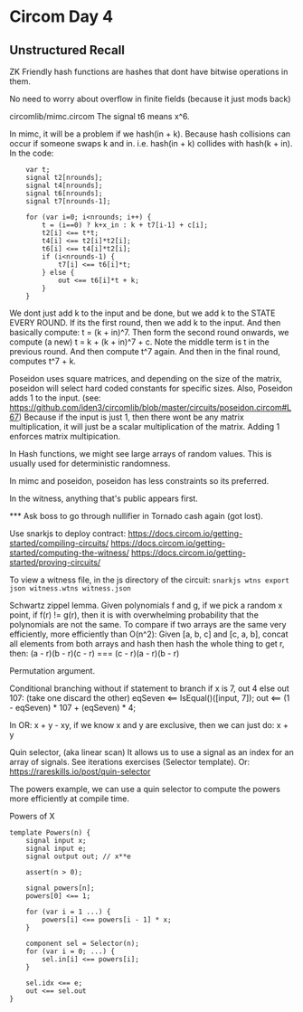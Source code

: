 # Circom Day 4

## Unstructured Recall

ZK Friendly hash functions are hashes that dont have bitwise operations in them.

No need to worry about overflow in finite fields (because it just mods back)

circomlib/mimc.circom
The signal t6 means x^6.

In mimc, it will be a problem if we hash(in + k). Because hash collisions can occur if
someone swaps k and in. i.e. hash(in + k) collides with hash(k + in).
In the code:
```
    var t;
    signal t2[nrounds];
    signal t4[nrounds];
    signal t6[nrounds];
    signal t7[nrounds-1];

    for (var i=0; i<nrounds; i++) {
        t = (i==0) ? k+x_in : k + t7[i-1] + c[i];
        t2[i] <== t*t;
        t4[i] <== t2[i]*t2[i];
        t6[i] <== t4[i]*t2[i];
        if (i<nrounds-1) {
            t7[i] <== t6[i]*t;
        } else {
            out <== t6[i]*t + k;
        }
    }
```
We dont just add k to the input and be done, but we add k to the STATE EVERY ROUND.
If its the first round, then we add k to the input. And then basically compute: t = (k + in)^7.
Then form the second round onwards, we compute (a new) t = k + (k + in)^7 + c. Note the middle term is t in the
previous round. And then compute t^7 again. And then in the final round, computes t^7 + k.

Poseidon uses square matrices, and depending on the size of the matrix, poseidon will select 
hard coded constants for specific sizes.
Also, Poseidon adds 1 to the input. (see: https://github.com/iden3/circomlib/blob/master/circuits/poseidon.circom#L67)
Because if the input is just 1, then there wont be any matrix multiplication, it will just be a
scalar multiplication of the matrix. Adding 1 enforces matrix multipication.

In Hash functions, we might see large arrays of random values. This is usually used for
deterministic randomness.

In mimc and poseidon, poseidon has less constraints so its preferred.

In the witness, anything that's public appears first.

*** Ask boss to go through nullifier in Tornado cash again (got lost).

Use snarkjs to deploy contract:
https://docs.circom.io/getting-started/compiling-circuits/
https://docs.circom.io/getting-started/computing-the-witness/
https://docs.circom.io/getting-started/proving-circuits/

To view a witness file, in the js directory of the circuit: `snarkjs wtns export json witness.wtns witness.json`

Schwartz zippel lemma.
Given polynomials f and g, if we pick a random x point, if f(r) != g(r), then it is with overwhelming probability
that the polynomials are not the same.
To compare if two arrays are the same very efficiently, more efficiently than O(n^2):
Given [a, b, c] and [c, a, b], concat all elements from both arrays and hash then hash the whole thing to get r,
then:
(a - r)(b - r)(c - r) === (c - r)(a - r)(b - r)

Permutation argument.

Conditional branching without if statement to branch if x is 7, out 4 else out 107:
(take one discard the other)
eqSeven <== IsEqual()([input, 7]);
out <== (1 - eqSeven) * 107 + (eqSeven) * 4;

In OR: x + y - xy, if we know x and y are exclusive, then we can just do: x + y

Quin selector, (aka linear scan)
It allows us to use a signal as an index for an array of signals.
See iterations exercises (Selector template).
Or: https://rareskills.io/post/quin-selector

The powers example, we can use a quin selector to compute the powers more efficiently
at compile time.

Powers of X
```
template Powers(n) {
    signal input x;
    signal input e;
    signal output out; // x**e

    assert(n > 0);

    signal powers[n];
    powers[0] <== 1;

    for (var i = 1 ...) {
        powers[i] <== powers[i - 1] * x;
    }

    component sel = Selector(n);
    for (var i = 0; ...) {
        sel.in[i] <== powers[i];
    }

    sel.idx <== e;
    out <== sel.out
}
```